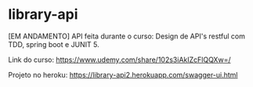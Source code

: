# library-api
[EM ANDAMENTO] API feita durante o curso: Design de API's restful com TDD, spring boot e JUNIT 5.

Link do curso: https://www.udemy.com/share/102s3iAkIZcFlQQXw=/

Projeto no heroku: https://library-api2.herokuapp.com/swagger-ui.html
